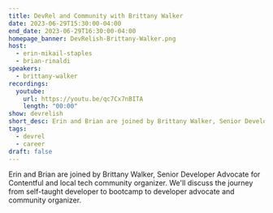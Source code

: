 ```yaml
---
title: DevRel and Community with Brittany Walker
date: 2023-06-29T15:30:00-04:00
end_date: 2023-06-29T16:30:00-04:00
homepage_banner: DevRelish-Brittany-Walker.png
host: 
  - erin-mikail-staples
  - brian-rinaldi
speakers:
  - brittany-walker
recordings:
  youtube:
    url: https://youtu.be/qc7Cx7nBITA
    length: "00:00"
show: devrelish
short_desc: Erin and Brian are joined by Brittany Walker, Senior Developer Advocate for Contentful and local tech community organizer.
tags:
  - devrel
  - career
draft: false
---
```


Erin and Brian are joined by Brittany Walker, Senior Developer Advocate for Contentful and local tech community organizer. We'll discuss the journey from self-taught developer to bootcamp to developer advocate and community organizer.